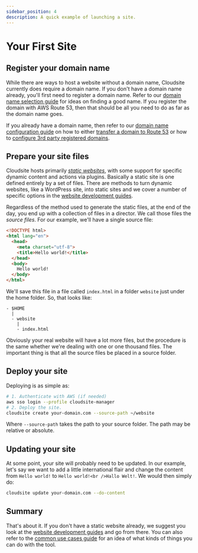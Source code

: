 ```yaml
---
sidebar_position: 4
description: A quick example of launching a site.
---
```

# Your First Site

## Register your domain name

While there are ways to host a website without a domain name, Cloudsite currently does require a domain name. If you don't have a domain name already, you'll first need to register a domain name. Refer to our [domain name selection guide](/docs/user-guides/domain-name-selection) for ideas on finding a good name. If you register the domain with AWS Route 53, then that should be all you need to do as far as the domain name goes.

If you already have a domain name, then refer to our [domain name configuration guide](/docs/user-guides/domain-name-management) on how to either [transfer a domain to Route 53](/docs/user-guides/domain-name-management#transfer-a-domain-to-route-53) or how to [configure 3rd party registered domains](/docs/user-guides/domain-name-management#configure-3rd-party-registered-domains).

## Prepare your site files

Cloudsite hosts primarily [_static websites_](/docs/user-guides/static-websites), with some support for specific dynamic content and actions via plugins. Basically a static site is one defined entirely by a set of files. There are methods to turn dynamic websites, like a WordPress site, into static sites and we cover a number of specific options in the [website development guides](/docs/category/website-development).

Regardless of the method used to generate the static files, at the end of the day, you end up with a collection of files in a director. We call those files the _source files_. For our example, we'll have a single source file:
```html
<!DOCTYPE html>
<html lang="en">
  <head>
    <meta charset="utf-8">
    <title>Hello world!</title>
  </head>
  <body>
    Hello world!
  </body>
</html>
```

We'll save this file in a file called `index.html` in a folder `website` just under the home folder. So, that looks like:
```
- $HOME
  | 
  - website
    |
    - index.html
```

Obviously your real website will have a lot more files, but the procedure is the same whether we're dealing with one or one thousand files. The important thing is that all the source files be placed in a source folder.

## Deploy your site

Deploying is as simple as:
```bash
# 1. Authenticate with AWS (if needed)
aws sso login --profile cloudsite-manager
# 2. Deploy the site.
cloudsite create your-domain.com --source-path ~/website
```

Where `--source-path` takes the path to your source folder. The path may be relative or absolute.

## Updating your site

At some point, your site will probably need to be updated. In our example, let's say we want to add a little international flair and change the content from `Hello world!` to `Hello world!<br />Hallo Welt!`. We would then simply do:

```bash
cloudsite update your-domain.com --do-content
```


## Summary

That's about it. If you don't have a static website already, we suggest you look at the [website development guides](/docs/category/website-development) and go from there. You can also refer to the [common use cases guide](/docs/user-guides/common-use-cases) for an idea of what kinds of things you can do with the tool.